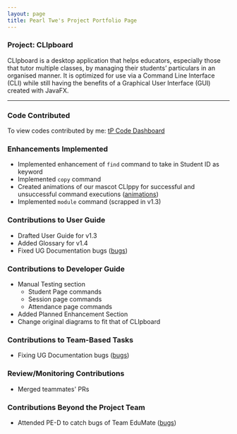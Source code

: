 ```yaml
---
layout: page
title: Pearl Twe's Project Portfolio Page
---
```

### Project: CLIpboard
CLIpboard is a desktop application that helps educators, especially those that tutor multiple classes, by managing their students’ particulars in an organised manner.
It is optimized for use via a Command Line Interface (CLI) while still having the benefits of a Graphical User Interface (GUI) created with JavaFX.

---
### Code Contributed
To view codes contributed by me: [tP Code Dashboard](https://nus-cs2103-ay2223s2.github.io/tp-dashboard/?search=peaol&breakdown=true)


### Enhancements Implemented
* Implemented enhancement of `find` command to take in Student ID as keyword
* Implemented `copy` command
* Created animations of our mascot CLIppy for successful and unsuccessful command executions ([animations](https://github.com/AY2223S2-CS2103T-T15-4/tp/pull/131))
* Implemented `module` command (scrapped in v1.3)

### Contributions to User Guide
* Drafted User Guide for v1.3
* Added Glossary for v1.4
* Fixed UG Documentation bugs ([bugs](https://github.com/AY2223S2-CS2103T-T15-4/tp/pull/259))

### Contributions to Developer Guide
* Manual Testing section
    * Student Page commands
    * Session page commands
    * Attendance page commands
* Added Planned Enhancement Section
* Change original diagrams to fit that of CLIpboard

### Contributions to Team-Based Tasks
- Fixing UG Documentation bugs ([bugs](https://github.com/AY2223S2-CS2103T-T15-4/tp/pull/259))

### Review/Monitoring Contributions
- Merged teammates' PRs 

### Contributions Beyond the Project Team
- Attended PE-D to catch bugs of Team EduMate ([bugs](https://github.com/peaol/ped/issues))
